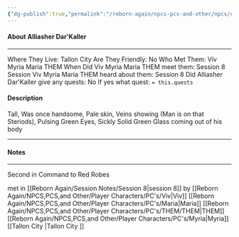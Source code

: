 ```yaml
---
{"dg-publish":true,"permalink":"/reborn-again/npcs-pcs-and-other/npcs/dead/alliasher-dar-kaller/"}
---
```



#### About Alliasher Dar'Kaller 
---
Where They Live: Tallon City 
Are They Friendly: No
Who Met Them: Viv Myria Maria THEM
When Did Viv Myria Maria THEM meet them: Session 8
Session Viv Myria Maria THEM heard about them: Session 8
Did Alliasher Dar'Kaller  give any quests: No
	If yes what quest: `= this.quests`


#### Description
Tall, Was once handsome, Pale skin, Veins showing (Man is on that Steriods), Pulsing Green Eyes, Sickly Solid Green Glass coming out of his body

---

#### Notes
---
Second in Command to Red Robes

met in [[Reborn Again/Session Notes/Session 8\|session 8]] by [[Reborn Again/NPCS,PCS,and Other/Player Characters/PC's/Viv\|Viv]] [[Reborn Again/NPCS,PCS,and Other/Player Characters/PC's/Maria\|Maria]] [[Reborn Again/NPCS,PCS,and Other/Player Characters/PC's/THEM/THEM\|THEM]] [[Reborn Again/NPCS,PCS,and Other/Player Characters/PC's/Myria\|Myria]] [[Tallon City \|Tallon City ]]
